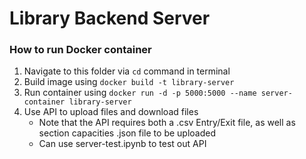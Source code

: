 # Library Backend Server

### How to run Docker container
1. Navigate to this folder via `cd` command in terminal
2. Build image using `docker build -t library-server`
3. Run container using `docker run -d -p 5000:5000 --name server-container library-server`
4. Use API to upload files and download files
    - Note that the API requires both a .csv Entry/Exit file, as well as section capacities .json file to be uploaded 
    - Can use server-test.ipynb to test out API